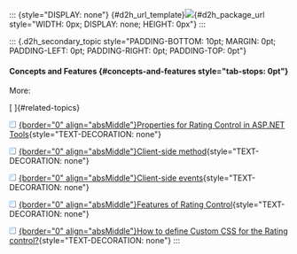 ::: {style="DISPLAY: none"}
[](ms-xhelp:///?Id=d2h_url_template){#d2h_url_template}![](!package_url!){#d2h_package_url style="WIDTH: 0px; DISPLAY: none; HEIGHT: 0px"}
:::

::: {.d2h_secondary_topic style="PADDING-BOTTOM: 10pt; MARGIN: 0pt; PADDING-LEFT: 0pt; PADDING-RIGHT: 0pt; PADDING-TOP: 0pt"}
#### Concepts and Features {#concepts-and-features style="tab-stops: 0pt"}

More:

[ ]{#related-topics}

[![](button.gif){border="0" align="absMiddle"}Properties for Rating Control in ASP.NET Tools](ms-xhelp:///?Id=833bca21-72e8-441b-b90f-1bd32f470f7b){style="TEXT-DECORATION: none"}

[![](button.gif){border="0" align="absMiddle"}Client-side method](ms-xhelp:///?Id=ec606981-fa44-4270-939f-35bf7b4180c5){style="TEXT-DECORATION: none"}

[![](button.gif){border="0" align="absMiddle"}Client-side events](ms-xhelp:///?Id=b7889c74-cea9-4b19-897f-59b33be12386){style="TEXT-DECORATION: none"}

[![](button.gif){border="0" align="absMiddle"}Features of Rating Control](ms-xhelp:///?Id=cd9bacc4-6c42-4af1-8019-90b19fca4336){style="TEXT-DECORATION: none"}

[![](button.gif){border="0" align="absMiddle"}How to define Custom CSS for the Rating control?](ms-xhelp:///?Id=736f40a0-ad23-4ab6-8b60-896cd727ca2e){style="TEXT-DECORATION: none"}
:::

